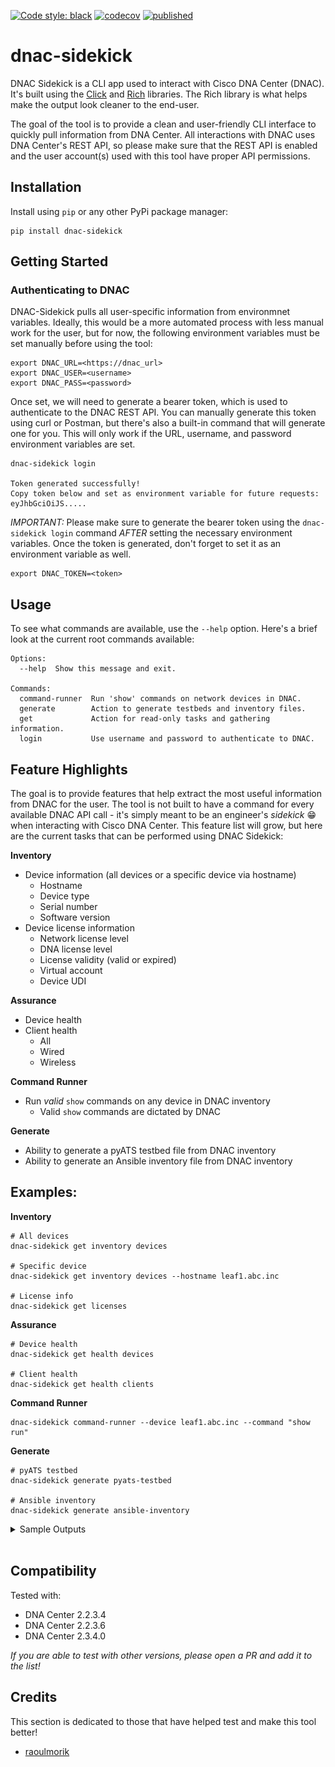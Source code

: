 [![Code style: black](https://img.shields.io/badge/code%20style-black-000000.svg)](https://github.com/psf/black)
[![codecov](https://codecov.io/gh/dannywade/dnac-sidekick/branch/main/graph/badge.svg?token=IWBEDN1YXH)](https://codecov.io/gh/dannywade/dnac-sidekick)
[![published](https://static.production.devnetcloud.com/codeexchange/assets/images/devnet-published.svg)](https://developer.cisco.com/codeexchange/github/repo/dannywade/dnac-sidekick)

# dnac-sidekick
DNAC Sidekick is a CLI app used to interact with Cisco DNA Center (DNAC). It's built using the [Click](https://github.com/pallets/click) and [Rich](https://github.com/Textualize/rich) libraries. The Rich library is what helps make the output look cleaner to the end-user. 

The goal of the tool is to provide a clean and user-friendly CLI interface to quickly pull information from DNA Center. All interactions with DNAC uses DNA Center's REST API, so please make sure that the REST API is enabled and the user account(s) used with this tool have proper API permissions.

## Installation
Install using `pip` or any other PyPi package manager:
```
pip install dnac-sidekick
```

## Getting Started

### Authenticating to DNAC
DNAC-Sidekick pulls all user-specific information from environmnet variables. Ideally, this would be a more automated process with less manual work for the user, but for now, the following environment variables must be set manually before using the tool:
```
export DNAC_URL=<https://dnac_url>
export DNAC_USER=<username>
export DNAC_PASS=<password>
```

Once set, we will need to generate a bearer token, which is used to authenticate to the DNAC REST API. You can manually generate this token using curl or Postman, but there's also a built-in command that will generate one for you. This will only work if the URL, username, and password environment variables are set.

```
dnac-sidekick login 

Token generated successfully!
Copy token below and set as environment variable for future requests:
eyJhbGciOiJS.....
```

*IMPORTANT:* Please make sure to generate the bearer token using the `dnac-sidekick login` command *AFTER* setting the necessary environment variables. Once the token is generated, don't forget to set it as an environment variable as well.

```
export DNAC_TOKEN=<token>
```

## Usage
To see what commands are available, use the `--help` option. Here's a brief look at the current root commands available:
```
Options:
  --help  Show this message and exit.

Commands:
  command-runner  Run 'show' commands on network devices in DNAC.
  generate        Action to generate testbeds and inventory files.
  get             Action for read-only tasks and gathering information.
  login           Use username and password to authenticate to DNAC.
```

## Feature Highlights
The goal is to provide features that help extract the most useful information from DNAC for the user. The tool is not built to have a command for every available DNAC API call - it's simply meant to be an engineer's *sidekick* :grin: when interacting with Cisco DNA Center. This feature list will grow, but here are the current tasks that can be performed using DNAC Sidekick:

**Inventory**
- Device information (all devices or a specific device via hostname)
  - Hostname
  - Device type
  - Serial number
  - Software version
- Device license information
  - Network license level
  - DNA license level
  - License validity (valid or expired)
  - Virtual account
  - Device UDI

**Assurance**
- Device health
- Client health
  - All
  - Wired
  - Wireless

**Command Runner**
- Run *valid* `show` commands on any device in DNAC inventory
  - Valid `show` commands are dictated by DNAC

**Generate**
- Ability to generate a pyATS testbed file from DNAC inventory
- Ability to generate an Ansible inventory file from DNAC inventory

## Examples:
**Inventory** 
```
# All devices
dnac-sidekick get inventory devices

# Specific device
dnac-sidekick get inventory devices --hostname leaf1.abc.inc

# License info
dnac-sidekick get licenses
```

**Assurance** 
```
# Device health
dnac-sidekick get health devices

# Client health
dnac-sidekick get health clients
```

**Command Runner** 
```
dnac-sidekick command-runner --device leaf1.abc.inc --command "show run"
```

**Generate**
```
# pyATS testbed
dnac-sidekick generate pyats-testbed

# Ansible inventory
dnac-sidekick generate ansible-inventory
```


<details>
<summary>Sample Outputs</summary>

***All sample outputs use the Cisco DevNet Always-on DNAC sandbox.***

### Network Inventory
![Network Inventory](./imgs/get_network_inventory.png)

### Network Inventory - Specific Device
![Inventory - Specific Device](./imgs/get_specific_device.png)

### Device Licensing
![Device Licensing](./imgs/get_device_licensing.png)

### Device Health
![Device Health](./imgs/get_device_health.png)

### Client Health
![Client Health](./imgs/get_client_health.png)

</details>
<br>

## Compatibility
Tested with:
- DNA Center 2.2.3.4
- DNA Center 2.2.3.6
- DNA Center 2.3.4.0

*If you are able to test with other versions, please open a PR and add it to the list!*

## Credits
This section is dedicated to those that have helped test and make this tool better!
- [raoulmorik](https://github.com/raoulmorik)